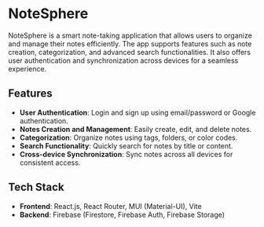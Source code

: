 # NoteSphere

NoteSphere is a smart note-taking application that allows users to organize and manage their notes efficiently. The app supports features such as note creation, categorization, and advanced search functionalities. It also offers user authentication and synchronization across devices for a seamless experience.

## Features

- **User Authentication**: Login and sign up using email/password or Google authentication.
- **Notes Creation and Management**: Easily create, edit, and delete notes.
- **Categorization**: Organize notes using tags, folders, or color codes.
- **Search Functionality**: Quickly search for notes by title or content.
- **Cross-device Synchronization**: Sync notes across all devices for consistent access.

## Tech Stack

- **Frontend**: React.js, React Router, MUI (Material-UI), Vite
- **Backend**: Firebase (Firestore, Firebase Auth, Firebase Storage)
